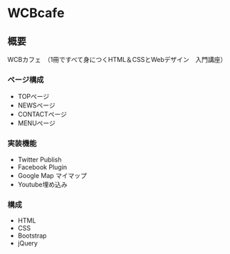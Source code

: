 # WCBcafe

## 概要

WCBカフェ　（1冊ですべて身につくHTML＆CSSとWebデザイン　入門講座）

### ページ構成

- TOPページ
- NEWSページ
- CONTACTページ
- MENUページ

### 実装機能

- Twitter Publish
- Facebook Plugin
- Google Map マイマップ
- Youtube埋め込み

### 構成

- HTML
- CSS
- Bootstrap
- jQuery
